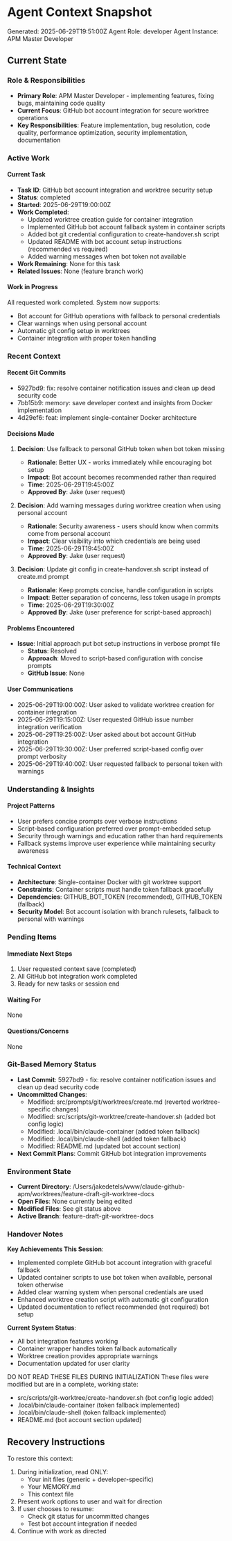 # Agent Context Snapshot

Generated: 2025-06-29T19:51:00Z
Agent Role: developer
Agent Instance: APM Master Developer

## Current State

### Role & Responsibilities

- **Primary Role**: APM Master Developer - implementing features, fixing bugs, maintaining code quality
- **Current Focus**: GitHub bot account integration for secure worktree operations
- **Key Responsibilities**: Feature implementation, bug resolution, code quality, performance optimization, security implementation, documentation

### Active Work

#### Current Task

- **Task ID**: GitHub bot account integration and worktree security setup
- **Status**: completed
- **Started**: 2025-06-29T19:00:00Z
- **Work Completed**: 
  - Updated worktree creation guide for container integration
  - Implemented GitHub bot account fallback system in container scripts
  - Added bot git credential configuration to create-handover.sh script
  - Updated README with bot account setup instructions (recommended vs required)
  - Added warning messages when bot token not available
- **Work Remaining**: None for this task
- **Related Issues**: None (feature branch work)

#### Work in Progress

All requested work completed. System now supports:
- Bot account for GitHub operations with fallback to personal credentials
- Clear warnings when using personal account
- Automatic git config setup in worktrees
- Container integration with proper token handling

### Recent Context

#### Recent Git Commits

- 5927bd9: fix: resolve container notification issues and clean up dead security code
- 7bb15b9: memory: save developer context and insights from Docker implementation
- 4d29ef6: feat: implement single-container Docker architecture

#### Decisions Made

1. **Decision**: Use fallback to personal GitHub token when bot token missing
   - **Rationale**: Better UX - works immediately while encouraging bot setup
   - **Impact**: Bot account becomes recommended rather than required
   - **Time**: 2025-06-29T19:45:00Z
   - **Approved By**: Jake (user request)

2. **Decision**: Add warning messages during worktree creation when using personal account
   - **Rationale**: Security awareness - users should know when commits come from personal account
   - **Impact**: Clear visibility into which credentials are being used
   - **Time**: 2025-06-29T19:45:00Z
   - **Approved By**: Jake (user request)

3. **Decision**: Update git config in create-handover.sh script instead of create.md prompt
   - **Rationale**: Keep prompts concise, handle configuration in scripts
   - **Impact**: Better separation of concerns, less token usage in prompts
   - **Time**: 2025-06-29T19:30:00Z
   - **Approved By**: Jake (user preference for script-based approach)

#### Problems Encountered

- **Issue**: Initial approach put bot setup instructions in verbose prompt file
  - **Status**: Resolved
  - **Approach**: Moved to script-based configuration with concise prompts
  - **GitHub Issue**: None

#### User Communications

- 2025-06-29T19:00:00Z: User asked to validate worktree creation for container integration
- 2025-06-29T19:15:00Z: User requested GitHub issue number integration verification
- 2025-06-29T19:25:00Z: User asked about bot account GitHub integration
- 2025-06-29T19:30:00Z: User preferred script-based config over prompt verbosity
- 2025-06-29T19:40:00Z: User requested fallback to personal token with warnings

### Understanding & Insights

#### Project Patterns

- User prefers concise prompts over verbose instructions
- Script-based configuration preferred over prompt-embedded setup
- Security through warnings and education rather than hard requirements
- Fallback systems improve user experience while maintaining security awareness

#### Technical Context

- **Architecture**: Single-container Docker with git worktree support
- **Constraints**: Container scripts must handle token fallback gracefully
- **Dependencies**: GITHUB_BOT_TOKEN (recommended), GITHUB_TOKEN (fallback)
- **Security Model**: Bot account isolation with branch rulesets, fallback to personal with warnings

### Pending Items

#### Immediate Next Steps

1. User requested context save (completed)
2. All GitHub bot integration work completed
3. Ready for new tasks or session end

#### Waiting For

None

#### Questions/Concerns

None

### Git-Based Memory Status

- **Last Commit**: 5927bd9 - fix: resolve container notification issues and clean up dead security code
- **Uncommitted Changes**: 
  - Modified: src/prompts/git/worktrees/create.md (reverted worktree-specific changes)
  - Modified: src/scripts/git-worktree/create-handover.sh (added bot config logic)
  - Modified: .local/bin/claude-container (added token fallback)
  - Modified: .local/bin/claude-shell (added token fallback)
  - Modified: README.md (updated bot account section)
- **Next Commit Plans**: Commit GitHub bot integration improvements

### Environment State

- **Current Directory**: /Users/jakedetels/www/claude-github-apm/worktrees/feature-draft-git-worktree-docs
- **Open Files**: None currently being edited
- **Modified Files**: See git status above
- **Active Branch**: feature-draft-git-worktree-docs

### Handover Notes

**Key Achievements This Session**:
- Implemented complete GitHub bot account integration with graceful fallback
- Updated container scripts to use bot token when available, personal token otherwise
- Added clear warning system when personal credentials are used
- Enhanced worktree creation script with automatic git configuration
- Updated documentation to reflect recommended (not required) bot setup

**Current System Status**:
- All bot integration features working
- Container wrapper handles token fallback automatically
- Worktree creation provides appropriate warnings
- Documentation updated for user clarity

DO NOT READ THESE FILES DURING INITIALIZATION
These files were modified but are in a complete, working state:
- src/scripts/git-worktree/create-handover.sh (bot config logic added)
- .local/bin/claude-container (token fallback implemented)
- .local/bin/claude-shell (token fallback implemented)
- README.md (bot account section updated)

## Recovery Instructions

To restore this context:

1. During initialization, read ONLY:
   - Your init files (generic + developer-specific)
   - Your MEMORY.md
   - This context file
2. Present work options to user and wait for direction
3. If user chooses to resume:
   - Check git status for uncommitted changes
   - Test bot account integration if needed
4. Continue with work as directed